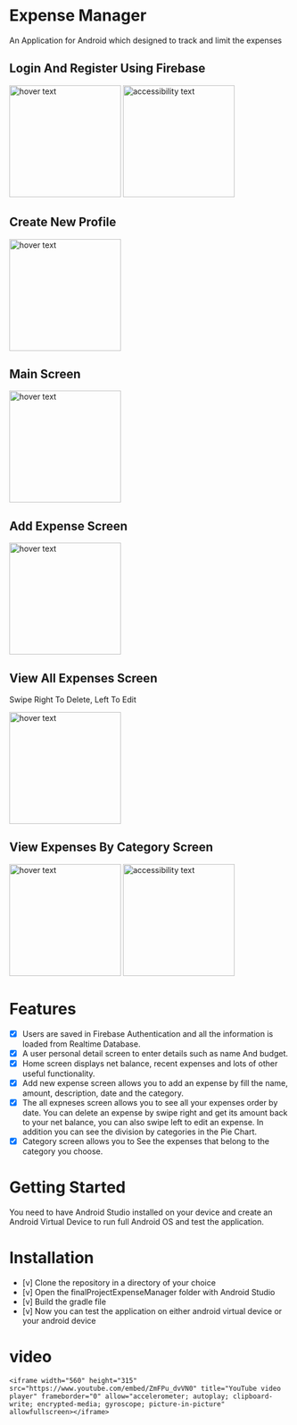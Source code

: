 # Expense Manager
 An Application for Android which designed to track and limit the expenses


  ## Login And Register Using Firebase
<p align="left">
  <img src="https://github.com/barmizrahi/finalProjectExpenseManager/blob/master/images/start.jpeg" width="200" title="hover text">
  <img src="https://github.com/barmizrahi/finalProjectExpenseManager/blob/master/images/sign%20in.jpeg" width="200" alt="accessibility text">
</p>

  ## Create New Profile
  <p align="left">
    <img src="https://github.com/barmizrahi/finalProjectExpenseManager/blob/master/images/personal.jpeg" width="200" title="hover text">
 </p>


  ## Main Screen
  <p align="left">
    <img src="https://github.com/barmizrahi/finalProjectExpenseManager/blob/master/images/main.jpeg" width="200" title="hover text">
 </p>


  ## Add Expense Screen
  <p align="left">
    <img src="https://github.com/barmizrahi/finalProjectExpenseManager/blob/master/images/add%20expense.jpeg" width="200" title="hover text">
 </p>

  ## View All Expenses Screen
  <t align="left"> 
   Swipe Right To Delete, Left To Edit
 </t>
  <p align="left">
    <img src="https://github.com/barmizrahi/finalProjectExpenseManager/blob/master/images/all%20expenses.jpeg" width="200" title="hover text">
 </p>


  ## View Expenses By Category Screen
  <p align="left">
    <img src="https://github.com/barmizrahi/finalProjectExpenseManager/blob/master/images/view%20all%20catagory.jpeg" width="200" title="hover text">
    <img src="https://github.com/barmizrahi/finalProjectExpenseManager/blob/master/images/view%20expense%20by%20catagory.jpeg" width="200" alt="accessibility text">
   </p>


# Features

 - [x]  Users are saved in Firebase Authentication and all the information is loaded from Realtime Database.
 - [x]  A user personal detail screen to enter details such as name And budget.  
 - [x]  Home screen displays net balance, recent expenses and lots of other useful functionality.
 - [x]  Add new expense screen allows you to add an expense by fill the name, amount, description, date and the category. 
 - [x]  The all expneses screen allows you to see all your expenses order by date. You can delete an expense by swipe right and get its amount back to your net balance, you can also swipe left to edit an expense. In addition you can see the division by categories in the Pie Chart.
 - [x]  Category screen allows you to See the expenses that belong to the category you choose.

# Getting Started
   You need to have Android Studio installed on your device and create an Android Virtual Device to run full Android OS and test the application.
 
# Installation

  - [v] Clone the repository in a directory of your choice
  - [v] Open the finalProjectExpenseManager folder with Android Studio
  - [v] Build the gradle file
  - [v] Now you can test the application on either android virtual device or your android device
  
 # video
 
    <iframe width="560" height="315" src="https://www.youtube.com/embed/ZmFPu_dvVN0" title="YouTube video player" frameborder="0" allow="accelerometer; autoplay; clipboard-write; encrypted-media; gyroscope; picture-in-picture" allowfullscreen></iframe>
